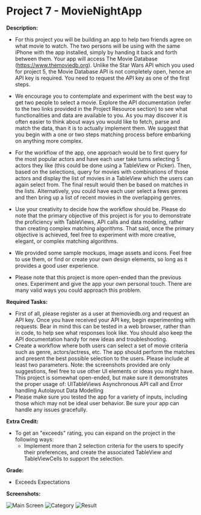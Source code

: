 # Project 7 - MovieNightApp
**Description:** 
  - For this project you will be building an app to help two friends agree on what movie to watch. The two persons will be using with the same iPhone with the app installed, simply by handing it back and forth between them. Your app will access The Movie Database (https://www.themoviedb.org). Unlike the Star Wars API which you used for project 5, the Movie Database API is not completely open, hence an API key is required. You need to request the API key as one of the first steps.
  - We encourage you to contemplate and experiment with the best way to get two people to select a movie. Explore the API documentation (refer to the two links provided in the Project Resource section) to see what functionalities and data are available to you. As you may discover it is often easier to think about ways you would like to fetch, parse and match the data, than it is to actually implement them. We suggest that you begin with a one or two steps matching process before embarking on anything more complex.

  - For the workflow of the app, one approach would be to first query for the most popular actors and have each user take turns selecting 5 actors they like (this could be done using a TableView or Picker). Then, based on the selections, query for movies with combinations of those actors and display the list of movies in a TableView which the users can again select from. The final result would then be based on matches in the lists. Alternatively, you could have each user select a fews genres and then bring up a list of recent movies in the overlapping genres.

  - Use your creativity to decide how the workflow should be. Please do note that the primary objective of this project is for you to demonstrate the proficiency with TableViews, API calls and data modeling, rather than creating complex matching algorithms. That said, once the primary objective is achieved, feel free to experiment with more creative, elegant, or complex matching algorithms.

  - We provided some sample mockups, image assets and icons. Feel free to use them, or find or create your own design elements, so long as it provides a good user experience.

  - Please note that this project is more open-ended than the previous ones. Experiment and give the app your own personal touch. There are many valid ways you could approach this problem.

**Required Tasks:**
  - First of all, please register as a user at themoviedb.org and request an API key. Once you have received your API key, begin experimenting with requests. Bear in mind this can be tested in a web browser, rather than in code, to help see what responses look like. You should also keep the API documentation handy for new ideas and troubleshooting.
  - Create a workflow where both users can select a set of movie criteria such as genre, actors/actress, etc. The app should perform the matches and present the best possible selection to the users. Please include at least two parameters. Note: the screenshots provided are only suggestions, feel free to use other UI elements or ideas you might have. This project is somewhat open-ended, but make sure it demonstrates the proper usage of: UITableViews Asynchronous API call and Error handling Autolayout Data Modelling
  -  Please make sure you tested the app for a variety of inputs, including those which may not be ideal user behavior. Be sure your app can handle any issues gracefully.

**Extra Credit:**
  - To get an "exceeds" rating, you can expand on the project in the following ways:
    - Implement more than 2 selection criteria for the users to specify their preferences, and create the associated TableView and TableViewCells to support the selection.

**Grade:**
  - Exceeds Expectations


**Screenshots:**

![Main Screen](https://i.imgur.com/0olVLcO.png)
![Category](https://i.imgur.com/5q7Rlpo.png)
![Result](https://i.imgur.com/oR2oXIC.png)


